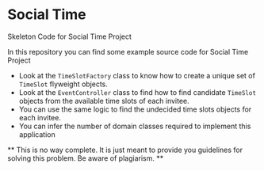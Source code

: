 # Social Time
Skeleton Code for Social Time Project

In this repository you can find some example source code for Social Time Project

- Look at the `TimeSlotFactory` class to know how to create a unique set of `TimeSlot` flyweight objects.
- Look at the `EventController` class to find how to find candidate `TimeSlot` objects from the available time slots of each invitee.
- You can use the same logic to find the undecided time slots objects for each invitee.
- You can infer the number of domain classes required to implement this application

** This is no way complete. It is just meant to provide you guidelines for solving this problem. Be aware of plagiarism. **

